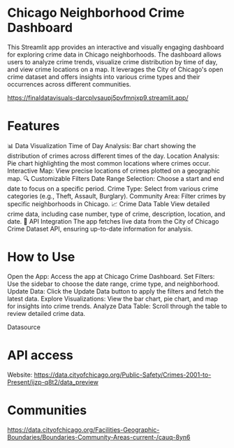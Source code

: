 # Chicago Neighborhood Crime Dashboard
This Streamlit app provides an interactive and visually engaging dashboard for exploring crime data in Chicago neighborhoods. The dashboard allows users to analyze crime trends, visualize crime distribution by time of day, and view crime locations on a map. It leverages the City of Chicago's open crime dataset and offers insights into various crime types and their occurrences across different communities.

https://finaldatavisuals-darcplvsaupj5pvfmnjxp9.streamlit.app/

# Features
📊 Data Visualization
Time of Day Analysis: Bar chart showing the distribution of crimes across different times of the day.
Location Analysis: Pie chart highlighting the most common locations where crimes occur.
Interactive Map: View precise locations of crimes plotted on a geographic map.
🔍 Customizable Filters
Date Range Selection: Choose a start and end date to focus on a specific period.
Crime Type: Select from various crime categories (e.g., Theft, Assault, Burglary).
Community Area: Filter crimes by specific neighborhoods in Chicago.
📈 Crime Data Table
View detailed crime data, including case number, type of crime, description, location, and date.
🚀 API Integration
The app fetches live data from the City of Chicago Crime Dataset API, ensuring up-to-date information for analysis.

# How to Use
Open the App: Access the app at Chicago Crime Dashboard.
Set Filters:
Use the sidebar to choose the date range, crime type, and neighborhood.
Update Data:
Click the Update Data button to apply the filters and fetch the latest data.
Explore Visualizations:
View the bar chart, pie chart, and map for insights into crime trends.
Analyze Data Table:
Scroll through the table to review detailed crime data.

Datasource
# API access
Website: https://data.cityofchicago.org/Public-Safety/Crimes-2001-to-Present/ijzp-q8t2/data_preview
# Communities
 https://data.cityofchicago.org/Facilities-Geographic-Boundaries/Boundaries-Community-Areas-current-/cauq-8yn6

